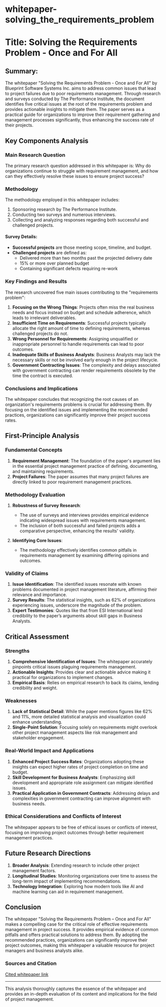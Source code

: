 # whitepaper-solving_the_requirements_problem

# Title: Solving the Requirements Problem - Once and For All

## Summary:
The whitepaper "Solving the Requirements Problem - Once and For All" by Blueprint Software Systems Inc. aims to address common issues that lead to project failures due to poor requirements management. Through research and surveys conducted by The Performance Institute, the document identifies five critical issues at the root of the requirements problem and provides actionable insights to mitigate them. The paper serves as a practical guide for organizations to improve their requirement gathering and management processes significantly, thus enhancing the success rate of their projects.

## Key Components Analysis

### Main Research Question

The primary research question addressed in this whitepaper is: Why do organizations continue to struggle with requirement management, and how can they effectively resolve these issues to ensure project success?

### Methodology

The methodology employed in this whitepaper includes:
1. Sponsoring research by The Performance Institute.
2. Conducting two surveys and numerous interviews.
3. Collecting and analyzing responses regarding both successful and challenged projects.

#### Survey Details:
- **Successful projects** are those meeting scope, timeline, and budget.
- **Challenged projects** are defined as:
  - Delivered more than two months past the projected delivery date
  - 15% or more over planned budget
  - Containing significant defects requiring re-work

### Key Findings and Results

The research uncovered five main issues contributing to the "requirements problem":
1. **Focusing on the Wrong Things**: Projects often miss the real business needs and focus instead on budget and schedule adherence, which leads to irrelevant deliverables.
2. **Insufficient Time on Requirements**: Successful projects typically allocate the right amount of time to defining requirements, whereas challenged projects do not.
3. **Wrong Personnel for Requirements**: Assigning unqualified or inappropriate personnel to handle requirements can lead to poor outcomes.
4. **Inadequate Skills of Business Analysts**: Business Analysts may lack the necessary skills or not be involved early enough in the project lifecycle.
5. **Government Contracting Issues**: The complexity and delays associated with government contracting can render requirements obsolete by the time the contract is executed.

### Conclusions and Implications

The whitepaper concludes that recognizing the root causes of an organization's requirements problems is crucial for addressing them. By focusing on the identified issues and implementing the recommended practices, organizations can significantly improve their project success rates.

## First-Principle Analysis

### Fundamental Concepts

1. **Requirement Management**: The foundation of the paper's argument lies in the essential project management practice of defining, documenting, and maintaining requirements.
2. **Project Failures**: The paper assumes that many project failures are directly linked to poor requirement management practices.

### Methodology Evaluation

1. **Robustness of Survey Research**:
   - The use of surveys and interviews provides empirical evidence indicating widespread issues with requirements management.
   - The inclusion of both successful and failed projects adds a comparative perspective, enhancing the results' validity.
  
2. **Identifying Core Issues**:
   - The methodology effectively identifies common pitfalls in requirements management by examining differing opinions and outcomes.
  
### Validity of Claims

1. **Issue Identification**: The identified issues resonate with known problems documented in project management literature, affirming their relevance and importance.
2. **Survey Results**: The statistical insights, such as 62% of organizations experiencing issues, underscore the magnitude of the problem.
3. **Expert Testimonies**: Quotes like that from ESI International lend credibility to the paper’s arguments about skill gaps in Business Analysts.

## Critical Assessment

### Strengths

1. **Comprehensive Identification of Issues**: The whitepaper accurately pinpoints critical issues plaguing requirements management.
2. **Actionable Insights**: Provides clear and actionable advice making it practical for organizations to implement changes.
3. **Empirical Basis**: Relies on empirical research to back its claims, lending credibility and weight.

### Weaknesses

1. **Lack of Statistical Detail**: While the paper mentions figures like 62% and 11%, more detailed statistical analysis and visualization could enhance understanding.
2. **Single-Point Solution**: Focusing solely on requirements might overlook other project management aspects like risk management and stakeholder engagement.

### Real-World Impact and Applications

1. **Enhanced Project Success Rates**: Organizations adopting these insights can expect higher rates of project completion on time and budget.
2. **Skill Development for Business Analysts**: Emphasizing skill development and appropriate role assignment can mitigate identified issues.
3. **Practical Application in Government Contracts**: Addressing delays and complexities in government contracting can improve alignment with business needs.

### Ethical Considerations and Conflicts of Interest

The whitepaper appears to be free of ethical issues or conflicts of interest, focusing on improving project outcomes through better requirement management practices.

## Future Research Directions

1. **Broader Analysis**: Extending research to include other project management factors.
2. **Longitudinal Studies**: Monitoring organizations over time to assess the long-term impact of implementing recommendations.
3. **Technology Integration**: Exploring how modern tools like AI and machine learning can aid in requirement management.

## Conclusion

The whitepaper "Solving the Requirements Problem – Once and For All" makes a compelling case for the critical role of effective requirements management in project success. It provides empirical evidence of common pitfalls and offers practical solutions to address them. By adopting the recommended practices, organizations can significantly improve their project outcomes, making this whitepaper a valuable resource for project managers and business analysts alike.

### Sources and Citation
[Cited whitepaper link](https://github.com/kingler/mabos-research-papers/blob/main/research-papers/Ontology%20and%20Goal%20Model%20in%20Designing%20BDI%20Multi-Agent%20Systems.pdf)

___
This analysis thoroughly captures the essence of the whitepaper and provides an in-depth evaluation of its content and implications for the field of project management.